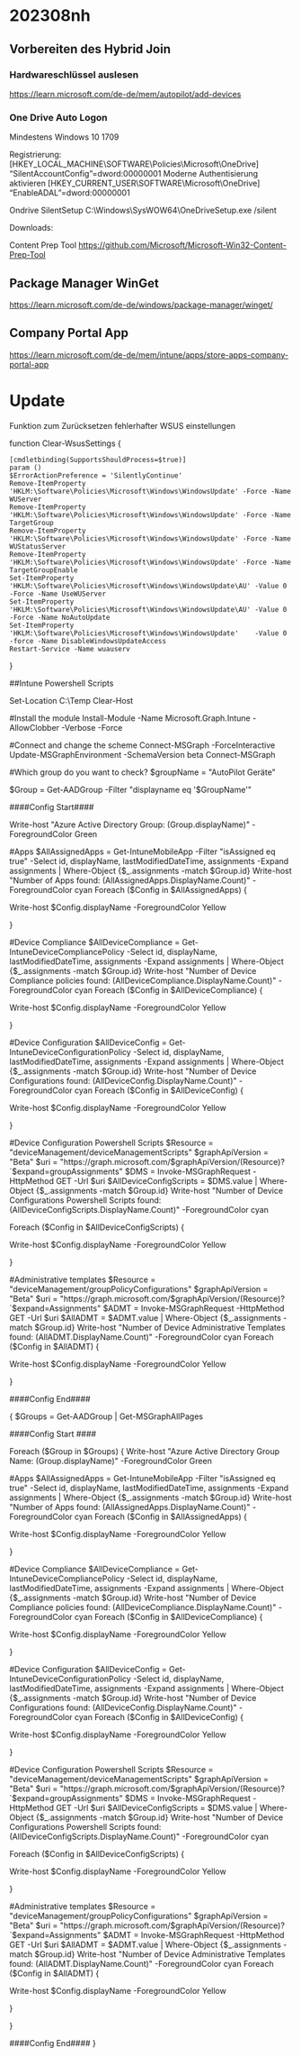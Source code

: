 # 202308nh
## Vorbereiten des Hybrid Join
### Hardwareschlüssel auslesen
https://learn.microsoft.com/de-de/mem/autopilot/add-devices


### One Drive Auto Logon
Mindestens  Windows 10 1709

Registrierung:
 [HKEY_LOCAL_MACHINE\SOFTWARE\Policies\Microsoft\OneDrive] “SilentAccountConfig”=dword:00000001
 Moderne Authentisierung aktivieren
 [HKEY_CURRENT_USER\SOFTWARE\Microsoft\OneDrive] “EnableADAL”=dword:00000001
 
 Ondrive SilentSetup
 C:\Windows\SysWOW64\OneDriveSetup.exe /silent
 
 Downloads:
 
 Content Prep Tool
 https://github.com/Microsoft/Microsoft-Win32-Content-Prep-Tool
 
 
 ## Package Manager WinGet
 https://learn.microsoft.com/de-de/windows/package-manager/winget/

 
 ## Company Portal App
 https://learn.microsoft.com/de-de/mem/intune/apps/store-apps-company-portal-app
 # Update
 
 
 
 Funktion zum Zurücksetzen fehlerhafter WSUS einstellungen
 
 function Clear-WsusSettings {
 
    [cmdletbinding(SupportsShouldProcess=$true)]
    param ()
    $ErrorActionPreference = 'SilentlyContinue'
    Remove-ItemProperty 'HKLM:\Software\Policies\Microsoft\Windows\WindowsUpdate' -Force -Name WUServer
    Remove-ItemProperty 'HKLM:\Software\Policies\Microsoft\Windows\WindowsUpdate' -Force -Name TargetGroup
    Remove-ItemProperty 'HKLM:\Software\Policies\Microsoft\Windows\WindowsUpdate' -Force -Name WUStatusServer
    Remove-ItemProperty 'HKLM:\Software\Policies\Microsoft\Windows\WindowsUpdate' -Force -Name TargetGroupEnable
    Set-ItemProperty 'HKLM:\Software\Policies\Microsoft\Windows\WindowsUpdate\AU' -Value 0 -Force -Name UseWUServer
    Set-ItemProperty 'HKLM:\Software\Policies\Microsoft\Windows\WindowsUpdate\AU' -Value 0 -Force -Name NoAutoUpdate
    Set-ItemProperty 'HKLM:\Software\Policies\Microsoft\Windows\WindowsUpdate'    -Value 0 -force -Name DisableWindowsUpdateAccess
    Restart-Service -Name wuauserv
}
 

##Intune Powershell Scripts


Set-Location C:\Temp
Clear-Host

 

#Install the module
Install-Module -Name Microsoft.Graph.Intune -AllowClobber -Verbose -Force

 

#Connect and change the scheme
Connect-MSGraph -ForceInteractive
Update-MSGraphEnvironment -SchemaVersion beta
Connect-MSGraph

#Which group do you want to check?
$groupName = "AutoPilot Geräte"

 

$Group = Get-AADGroup -Filter "displayname eq '$GroupName'"

####Config Start####

Write-host "Azure Active Directory Group: $($Group.displayName)" -ForegroundColor Green

#Apps
$AllAssignedApps = Get-IntuneMobileApp -Filter "isAssigned eq true" -Select id, displayName, lastModifiedDateTime, assignments -Expand assignments | Where-Object {$_.assignments -match $Group.id}
Write-host "Number of Apps found: $($AllAssignedApps.DisplayName.Count)" -ForegroundColor cyan
Foreach ($Config in $AllAssignedApps) {

Write-host $Config.displayName -ForegroundColor Yellow

}

#Device Compliance
$AllDeviceCompliance = Get-IntuneDeviceCompliancePolicy -Select id, displayName, lastModifiedDateTime, assignments -Expand assignments | Where-Object {$_.assignments -match $Group.id}
Write-host "Number of Device Compliance policies found: $($AllDeviceCompliance.DisplayName.Count)" -ForegroundColor cyan
Foreach ($Config in $AllDeviceCompliance) {

Write-host $Config.displayName -ForegroundColor Yellow

}

#Device Configuration
$AllDeviceConfig = Get-IntuneDeviceConfigurationPolicy -Select id, displayName, lastModifiedDateTime, assignments -Expand assignments | Where-Object {$_.assignments -match $Group.id}
Write-host "Number of Device Configurations found: $($AllDeviceConfig.DisplayName.Count)" -ForegroundColor cyan
Foreach ($Config in $AllDeviceConfig) {

Write-host $Config.displayName -ForegroundColor Yellow

}

#Device Configuration Powershell Scripts
$Resource = "deviceManagement/deviceManagementScripts"
$graphApiVersion = "Beta"
$uri = "https://graph.microsoft.com/$graphApiVersion/$($Resource)?`$expand=groupAssignments"
$DMS = Invoke-MSGraphRequest -HttpMethod GET -Url $uri
$AllDeviceConfigScripts = $DMS.value | Where-Object {$_.assignments -match $Group.id}
Write-host "Number of Device Configurations Powershell Scripts found: $($AllDeviceConfigScripts.DisplayName.Count)" -ForegroundColor cyan

Foreach ($Config in $AllDeviceConfigScripts) {

Write-host $Config.displayName -ForegroundColor Yellow

}

#Administrative templates
$Resource = "deviceManagement/groupPolicyConfigurations"
$graphApiVersion = "Beta"
$uri = "https://graph.microsoft.com/$graphApiVersion/$($Resource)?`$expand=Assignments"
$ADMT = Invoke-MSGraphRequest -HttpMethod GET -Url $uri
$AllADMT = $ADMT.value | Where-Object {$_.assignments -match $Group.id}
Write-host "Number of Device Administrative Templates found: $($AllADMT.DisplayName.Count)" -ForegroundColor cyan
Foreach ($Config in $AllADMT) {

Write-host $Config.displayName -ForegroundColor Yellow

 

}

####Config End####


{
$Groups = Get-AADGroup | Get-MSGraphAllPages

####Config Start ####


Foreach ($Group in $Groups) {
Write-host "Azure Active Directory Group Name: $($Group.displayName)" -ForegroundColor Green

#Apps
$AllAssignedApps = Get-IntuneMobileApp -Filter "isAssigned eq true" -Select id, displayName, lastModifiedDateTime, assignments -Expand assignments | Where-Object {$_.assignments -match $Group.id}
Write-host "Number of Apps found: $($AllAssignedApps.DisplayName.Count)" -ForegroundColor cyan
Foreach ($Config in $AllAssignedApps) {

Write-host $Config.displayName -ForegroundColor Yellow

}

#Device Compliance
$AllDeviceCompliance = Get-IntuneDeviceCompliancePolicy -Select id, displayName, lastModifiedDateTime, assignments -Expand assignments | Where-Object {$_.assignments -match $Group.id}
Write-host "Number of Device Compliance policies found: $($AllDeviceCompliance.DisplayName.Count)" -ForegroundColor cyan
Foreach ($Config in $AllDeviceCompliance) {

Write-host $Config.displayName -ForegroundColor Yellow

}

#Device Configuration
$AllDeviceConfig = Get-IntuneDeviceConfigurationPolicy -Select id, displayName, lastModifiedDateTime, assignments -Expand assignments | Where-Object {$_.assignments -match $Group.id}
Write-host "Number of Device Configurations found: $($AllDeviceConfig.DisplayName.Count)" -ForegroundColor cyan
Foreach ($Config in $AllDeviceConfig) {

Write-host $Config.displayName -ForegroundColor Yellow

}

#Device Configuration Powershell Scripts
$Resource = "deviceManagement/deviceManagementScripts"
$graphApiVersion = "Beta"
$uri = "https://graph.microsoft.com/$graphApiVersion/$($Resource)?`$expand=groupAssignments"
$DMS = Invoke-MSGraphRequest -HttpMethod GET -Url $uri
$AllDeviceConfigScripts = $DMS.value | Where-Object {$_.assignments -match $Group.id}
Write-host "Number of Device Configurations Powershell Scripts found: $($AllDeviceConfigScripts.DisplayName.Count)" -ForegroundColor cyan

Foreach ($Config in $AllDeviceConfigScripts) {

Write-host $Config.displayName -ForegroundColor Yellow

}

#Administrative templates
$Resource = "deviceManagement/groupPolicyConfigurations"
$graphApiVersion = "Beta"
$uri = "https://graph.microsoft.com/$graphApiVersion/$($Resource)?`$expand=Assignments"
$ADMT = Invoke-MSGraphRequest -HttpMethod GET -Url $uri
$AllADMT = $ADMT.value | Where-Object {$_.assignments -match $Group.id}
Write-host "Number of Device Administrative Templates found: $($AllADMT.DisplayName.Count)" -ForegroundColor cyan
Foreach ($Config in $AllADMT) {

Write-host $Config.displayName -ForegroundColor Yellow

}

}

####Config End####
}
